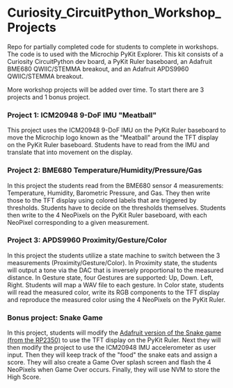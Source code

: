 # Curiosity_CircuitPython_Workshop_Projects
Repo for partially completed code for students to complete in workshops. The code is to used with the Microchip PyKit Explorer. This kit consists of a Curiosity CircuitPython dev board, a PyKit Ruler baseboard, an Adafruit BME680 QWIIC/STEMMA breakout, and an Adafruit APDS9960 QWIIC/STEMMA breakout.

More workshop projects will be added over time. To start there are 3 projects and 1 bonus project.

### Project 1: ICM20948 9-DoF IMU "Meatball"

This project uses the ICM20948 9-DoF IMU on the PyKit Ruler baseboard to move the Microchip logo known as the "Meatball" 
around the TFT display on the PyKit Ruler baseboard. Students have to read from the IMU and translate that into movement 
on the display.

### Project 2: BME680 Temperature/Humidity/Pressure/Gas
In this project the students read from the BME680 sensor 4 measurements: Temperature, Humidity, Barometric Pressure, and Gas. 
They then write those to the TFT display using colored labels that are triggered by thresholds. Students have to decide on the 
thresholds themselves. Students then write to the 4 NeoPixels on the PyKit Ruler baseboard, with each NeoPixel corresponding
to a given measurement.

### Project 3: APDS9960 Proximity/Gesture/Color
In this project the students utilize a state machine to switch between the 3 measurements (Proximity/Gesture/Color). In Proximity state, the students will output a tone via the DAC that is inversely 
proportional to the measured distance. 
In Gesture state, four Gestures are supported: Up, Down. Left, Right. Students will map a WAV file to each gesture.
In Color state, students will read the measured color, write its RGB components to the TFT display and reproduce the measured color using the 4 NeoPixels on the PyKit Ruler.

### Bonus project: Snake Game
In this project, students will modify the [Adafruit version of the Snake game (from the RP2350)](https://learn.adafruit.com/snake-game-on-metro-rp2350/) to use the TFT display on the PyKit Ruler.
Next they will then modify the project to use the ICM20948 IMU accelerometer as user input.
Then they will keep track of the "food" the snake eats and assign a score. They will also create a Game Over splash screen and flash the 4 NeoPixels when Game Over occurs.
Finally, they will use NVM to store the High Score.
